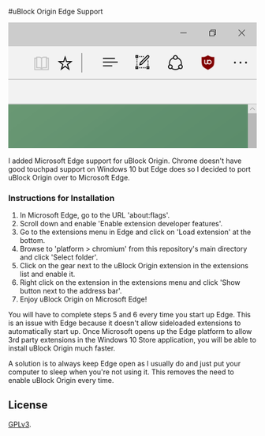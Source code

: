 #uBlock Origin Edge Support

<img src="https://github.com/devanshdesai/uBlock/blob/master/ublock.png">


I added Microsoft Edge support for uBlock Origin. Chrome doesn't have good touchpad support on Windows 10 but Edge does so I decided to port uBlock Origin over to Microsoft Edge.

### Instructions for Installation

1. In Microsoft Edge, go to the URL 'about:flags'.
2. Scroll down and enable 'Enable extension developer features'.
3. Go to the extensions menu in Edge and click on 'Load extension' at the bottom.
4. Browse to 'platform > chromium' from this repository's main directory and click 'Select folder'.
5. Click on the gear next to the uBlock Origin extension in the extensions list and enable it.
6. Right click on the extension in the extensions menu and click 'Show button next to the address bar'.
7. Enjoy uBlock Origin on Microsoft Edge!

You will have to complete steps 5 and 6 every time you start up Edge. This is an issue with Edge because it doesn't allow sideloaded extensions to automatically start up. Once Microsoft opens up the Edge platform to allow 3rd party extensions in the Windows 10 Store application, you will be able to install uBlock Origin much faster.

A solution is to always keep Edge open as I usually do and just put your computer to sleep when you're not using it. This removes the need to enable uBlock Origin every time.


## License

[GPLv3](https://github.com/gorhill/uBlock/blob/master/LICENSE.txt).
